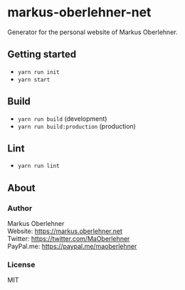 # markus-oberlehner-net
Generator for the personal website of Markus Oberlehner.

## Getting started
- `yarn run init`
- `yarn start`

## Build
- `yarn run build` (development)
- `yarn run build:production` (production)

## Lint
- `yarn run lint`

## About
### Author
Markus Oberlehner  
Website: https://markus.oberlehner.net  
Twitter: https://twitter.com/MaOberlehner  
PayPal.me: https://paypal.me/maoberlehner

### License
MIT

